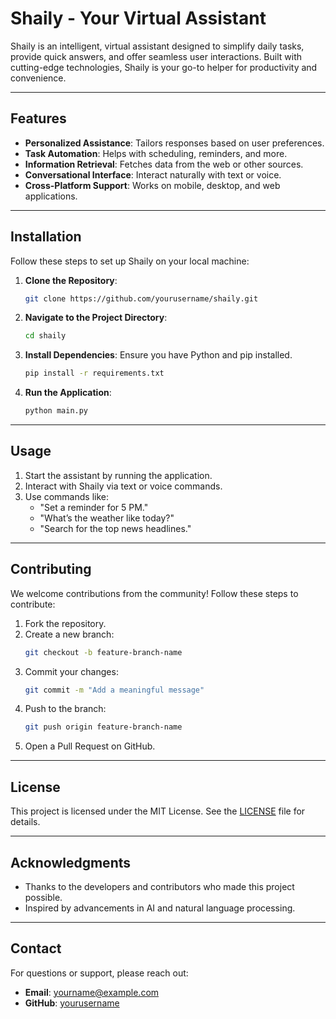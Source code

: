# Shaily - Your Virtual Assistant
Shaily is an intelligent, virtual assistant designed to simplify daily tasks, provide quick answers, and offer seamless user interactions. Built with cutting-edge technologies, Shaily is your go-to helper for productivity and convenience.

---

## Features
- **Personalized Assistance**: Tailors responses based on user preferences.
- **Task Automation**: Helps with scheduling, reminders, and more.
- **Information Retrieval**: Fetches data from the web or other sources.
- **Conversational Interface**: Interact naturally with text or voice.
- **Cross-Platform Support**: Works on mobile, desktop, and web applications.

---

## Installation
Follow these steps to set up Shaily on your local machine:

1. **Clone the Repository**:
   ```bash
   git clone https://github.com/yourusername/shaily.git
   ```

2. **Navigate to the Project Directory**:
   ```bash
   cd shaily
   ```

3. **Install Dependencies**:
   Ensure you have Python and pip installed.
   ```bash
   pip install -r requirements.txt
   ```

4. **Run the Application**:
   ```bash
   python main.py
   ```

---

## Usage
1. Start the assistant by running the application.
2. Interact with Shaily via text or voice commands.
3. Use commands like:
   - "Set a reminder for 5 PM."
   - "What’s the weather like today?"
   - "Search for the top news headlines."

---

## Contributing
We welcome contributions from the community! Follow these steps to contribute:

1. Fork the repository.
2. Create a new branch:
   ```bash
   git checkout -b feature-branch-name
   ```
3. Commit your changes:
   ```bash
   git commit -m "Add a meaningful message"
   ```
4. Push to the branch:
   ```bash
   git push origin feature-branch-name
   ```
5. Open a Pull Request on GitHub.

---

## License
This project is licensed under the MIT License. See the [LICENSE](LICENSE) file for details.

---

## Acknowledgments
- Thanks to the developers and contributors who made this project possible.
- Inspired by advancements in AI and natural language processing.

---

## Contact
For questions or support, please reach out:
- **Email**: yourname@example.com
- **GitHub**: [yourusername](https://github.com/yourusername)
